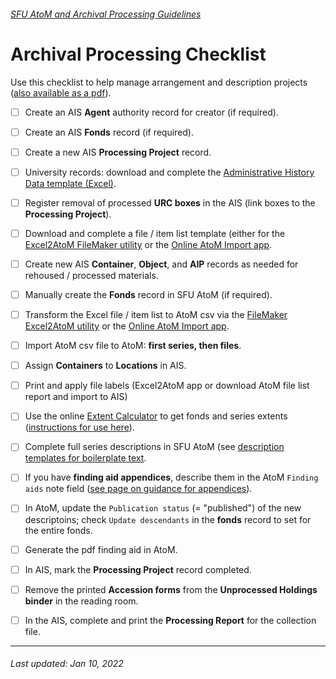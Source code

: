 ###### [SFU AtoM and Archival Processing Guidelines](../README.md)

# Archival Processing Checklist
Use this checklist to help manage arrangement and description projects ([also available as a pdf](../downloads/archival-processing-checklist.pdf)).

- [ ] Create an AIS **Agent** authority record for creator (if required).

- [ ] Create an AIS **Fonds** record (if required).

- [ ] Create a new AIS **Processing Project** record.

- [ ] University records: download and complete the [Administrative History Data template (Excel)](../downloads/admin-history-data-template.zip).

- [ ] Register removal of processed **URC boxes** in the AIS (link boxes to the **Processing Project**).

- [ ] Download and complete a file / item list template (either for the [Excel2AtoM FileMaker utility](../downloads/excel2atom-utility.zip) or the [Online AtoM Import app](../downloads/online-atom-import-app.zip).

- [ ] Create new AIS **Container**, **Object**, and **AIP** records as needed for rehoused / processed materials.

- [ ] Manually create the **Fonds** record in SFU AtoM (if required).

- [ ] Transform the Excel file / item list to AtoM csv via the [FileMaker Excel2AtoM utility](excel2atom-utility.md) or the [Online AtoM Import app](online-atom-import-app.md).

- [ ] Import AtoM csv file to AtoM: **first series, then files**.

- [ ] Assign **Containers** to **Locations** in AIS.

- [ ] Print and apply file labels (Excel2AtoM app or download AtoM file list report and import to AIS)

- [ ] Use the online [Extent Calculator](https://sfuarchives.shinyapps.io/extent_calculator/) to get fonds and series extents ([instructions for use here](resources/extent-calculator.md)).

- [ ] Complete full series descriptions in SFU AtoM (see [description templates for boilerplate text](description-template.md).

- [ ] If you have **finding aid appendices**, describe them in the AtoM `Finding aids` note field ([see page on guidance for appendices](finding-aid-appendices.md)).

- [ ] In AtoM, update the `Publication status` (= "published") of the new descriptoins; check `Update descendants` in the **fonds** record to set for the entire fonds.

- [ ] Generate the pdf finding aid in AtoM.

- [ ] In AIS, mark the **Processing Project** record completed.

- [ ] Remove the printed **Accession forms** from the **Unprocessed Holdings binder** in the reading room.

- [ ] In the AIS, complete and print the **Processing Report** for the collection file.

---
###### Last updated: Jan 10, 2022
